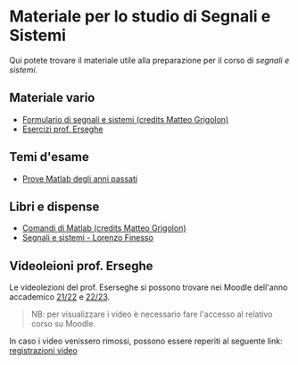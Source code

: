 # Materiale per lo studio di Segnali e Sistemi

Qui potete trovare il materiale utile alla preparazione per il corso di _segnali e sistemi_.

## Materiale vario
- [Formulario di segnali e sistemi (credits Matteo Grigolon)](/Dati/Studio/II_Anno/S&S/Materiale_vario/Formulario%20completo%20segnali%20e%20sistemi%20(credits%20Matteo%20Grigolon).pdf)
- [Esercizi prof. Erseghe](/Dati/Studio/II_Anno/S&S/Materiale_vario/Esercizi_Erseghe)

## Temi d'esame
- [Prove Matlab degli anni passati](/Dati/Studio/II_Anno/S&S/Temi_d'esame/Prove_Matlab)

## Libri e dispense
- [Comandi di Matlab (credits Matteo Grigolon)](/Dati/Studio/II_Anno/S&S/Libri_e_dispense/Dispensa%20di%20Matlab%20segnali%20e%20sistemi%20(credits%20Matteo%20Grigolon).pdf)
- [Segnali e sistemi - Lorenzo Finesso](/Dati/Studio/II_Anno/S&S/Libri_e_dispense/Segnali%20e%20sistemi%20-%20Lorenzo%20Finesso.pdf)

## Videoleioni prof. Erseghe
Le videolezioni del prof. Eserseghe si possono trovare nei Moodle dell'anno accademico [21/22](https://drive.google.com/drive/folders/1r8hCEMVF28S5iHYNOSL0z50OHtfRiQTK?usp=sharing) e [22/23](https://drive.google.com/drive/folders/1r8hCEMVF28S5iHYNOSL0z50OHtfRiQTK?usp=sharing). 
> NB: per visualizzare i video è necessario fare l'accesso al relativo corso su Moodle.

In caso i video venissero rimossi, possono essere reperiti al seguente link: [registrazioni video](https://drive.google.com/drive/folders/1r8hCEMVF28S5iHYNOSL0z50OHtfRiQTK?usp=sharing)
